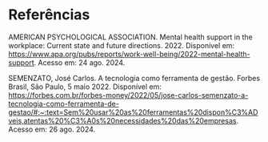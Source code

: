 # Referências

AMERICAN PSYCHOLOGICAL ASSOCIATION. Mental health support in the workplace: Current state and future directions. 2022. Disponível em: https://www.apa.org/pubs/reports/work-well-being/2022-mental-health-support. Acesso em: 24 ago. 2024.

SEMENZATO, José Carlos. A tecnologia como ferramenta de gestão. Forbes Brasil, São Paulo, 5 maio 2022. Disponível em: https://forbes.com.br/forbes-money/2022/05/jose-carlos-semenzato-a-tecnologia-como-ferramenta-de-gestao/#:~:text=Sem%20usar%20as%20ferramentas%20dispon%C3%ADveis,atentas%20%C3%A0s%20necessidades%20das%20empresas. Acesso em: 26 ago. 2024.
